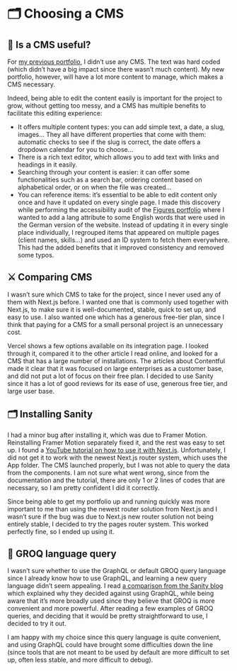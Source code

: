 # 🗂️ Choosing a CMS

## 🤔 Is a CMS useful?

For [my previous portfolio](https://ludivine-constanti.surge.sh/), I didn’t use any CMS. The text was hard coded (which didn’t have a big impact since there wasn’t much content). My new portfolio, however, will have a lot more content to manage, which makes a CMS necessary.

Indeed, being able to edit the content easily is important for the project to grow, without getting too messy, and a CMS has multiple benefits to facilitate this editing experience:

- It offers multiple content types: you can add simple text, a date, a slug, images… They all have different properties that come with them: automatic checks to see if the slug is correct, the date offers a dropdown calendar for you to choose…
- There is a rich text editor, which allows you to add text with links and headings in it easily.
- Searching through your content is easier: it can offer some functionalities such as a search bar, ordering content based on alphabetical order, or on when the file was created…
- You can reference items: it’s essential to be able to edit content only once and have it updated on every single page. I made this discovery while performing the accessibility audit of the [Figures portfolio](https://figures.cc/en/) where I wanted to add a lang attribute to some English words that were used in the German version of the website. Instead of updating it in every single place individually, I regrouped items that appeared on multiple pages (client names, skills…) and used an ID system to fetch them everywhere. This had the added benefits that it improved consistency and removed some typos.

## ⚔️ Comparing CMS

I wasn’t sure which CMS to take for the project, since I never used any of them with Next.js before. I wanted one that is commonly used together with Next.js, to make sure it is well-documented, stable, quick to set up, and easy to use. I also wanted one which has a generous free-tier plan, since I think that paying for a CMS for a small personal project is an unnecessary cost.

Vercel shows a few options available on its integration page. I looked through it, compared it to the other article I read online, and looked for a CMS that has a large number of installations. The articles about Contentful made it clear that it was focused on large enterprises as a customer base, and did not put a lot of focus on their free plan. I decided to use Sanity since it has a lot of good reviews for its ease of use, generous free tier, and large user base.

## 🗂️ Installing Sanity

I had a minor bug after installing it, which was due to Framer Motion. Reinstalling Framer Motion separately fixed it, and the rest was easy to set up. I found a [YouTube tutorial on how to use it with Next.js](https://www.youtube.com/watch?v=OcTPaUfay5I&t=6440s). Unfortunately, I did not get it to work with the newest Next.js router system, which uses the App folder. The CMS launched properly, but I was not able to query the data from the components. I am not sure what went wrong, since from the documentation and the tutorial, there are only 1 or 2 lines of codes that are necessary, so I am pretty confident I did it correctly.

Since being able to get my portfolio up and running quickly was more important to me than using the newest router solution from Next.js and I wasn’t sure if the bug was due to Next.js new router solution not being entirely stable, I decided to try the pages router system. This worked perfectly fine, so I ended up using it.

## 💬 GROQ language query

I wasn’t sure whether to use the GraphQL or default GROQ query language since I already know how to use GraphQL, and learning a new query language didn’t seem appealing. I read [a comparison from the Sanity blog](https://www.sanity.io/docs/what-about-graphql) which explained why they decided against using GraphQL, while being aware that it’s more broadly used since they believe that GROQ is more convenient and more powerful. After reading a few examples of GROQ queries, and deciding that it would be pretty straightforward to use, I decided to try it out.

I am happy with my choice since this query language is quite convenient, and using GraphQL could have brought some difficulties down the line (since tools that are not meant to be used by default are more difficult to set up, often less stable, and more difficult to debug).

